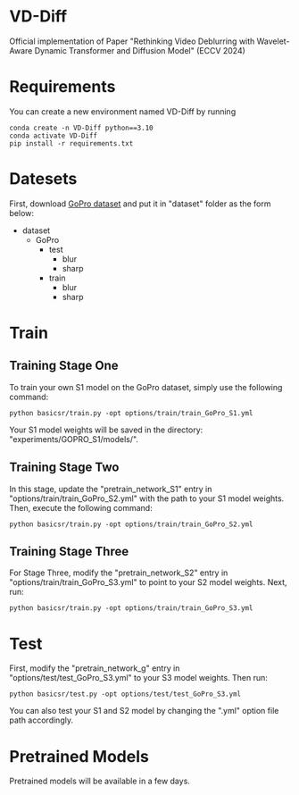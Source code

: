 # VD-Diff
Official implementation of Paper "Rethinking Video Deblurring with Wavelet-Aware Dynamic Transformer and Diffusion Model" (ECCV 2024)

# Requirements
You can create a new environment named VD-Diff by running
```
conda create -n VD-Diff python==3.10
conda activate VD-Diff
pip install -r requirements.txt
```

# Datesets
First, download [GoPro dataset](https://drive.google.com/file/d/1SlURvdQsokgsoyTosAaELc4zRjQz9T2U/view) and put it in "dataset" folder 
as the form below: <br>
*   dataset<br>
    *  GoPro
        *   test
            *   blur
            *   sharp
        *   train
            *   blur
            *   sharp

# Train
## Training Stage One
To train your own S1 model on the GoPro dataset, simply use the following command:
```
python basicsr/train.py -opt options/train/train_GoPro_S1.yml
```
Your S1 model weights will be saved in the directory: "experiments/GOPRO_S1/models/".
## Training Stage Two
In this stage, update the "pretrain_network_S1" entry in "options/train/train_GoPro_S2.yml" with the path to your S1 model weights. Then, execute the following command:
```
python basicsr/train.py -opt options/train/train_GoPro_S2.yml
```
## Training Stage Three
For Stage Three, modify the "pretrain_network_S2" entry in "options/train/train_GoPro_S3.yml" to point to your S2 model weights. Next, run:
```
python basicsr/train.py -opt options/train/train_GoPro_S3.yml
```

# Test
First, modify the "pretrain_network_g" entry in "options/test/test_GoPro_S3.yml" to your S3 model weights. Then run:
```
python basicsr/test.py -opt options/test/test_GoPro_S3.yml
```
You can also test your S1 and S2 model by changing the ".yml" option file path accordingly.

# Pretrained Models
Pretrained models will be available in a few days.
